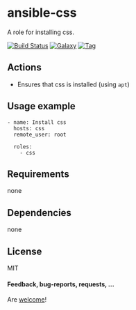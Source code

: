 # ansible-css

A role for installing css.

[![Build Status](https://api.travis-ci.org/AlbanAndrieu/ansible-css.png?branch=master)](https://travis-ci.org/AlbanAndrieu/ansible-css)
[![Galaxy](http://img.shields.io/badge/galaxy-css-blue.svg?style=flat-square)](https://galaxy.ansible.com/list#/roles/1547)
[![Tag](http://img.shields.io/github/tag/AlbanAndrieu/ansible-css.svg?style=flat-square)]()

## Actions

- Ensures that css is installed (using `apt`)

Usage example
------------

    - name: Install css
      hosts: css
      remote_user: root
    
      roles:
        - css      

Requirements
------------

none

Dependencies
------------

none

License
-------

MIT

#### Feedback, bug-reports, requests, ...

Are [welcome](https://github.com/AlbanAndrieu/ansible-css/issues)!
